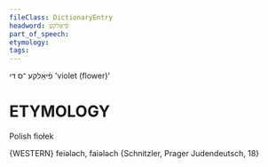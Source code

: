 ```yaml
---
fileClass: DictionaryEntry
headword: פֿיאַלקע
part_of_speech: 
etymology: 
tags: 
---
```

פֿיאַלקע
־ס
די
'violet (flower)'

ETYMOLOGY
===========
Polish fiołek

{WESTERN}
feiələch, faiələch {Schnitzler, Prager Judendeutsch, 18}